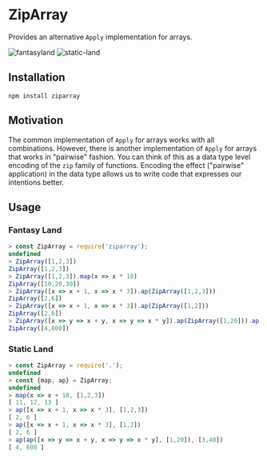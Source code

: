 # ZipArray

Provides an alternative `Apply` implementation for arrays.

![fantasyland](https://raw.githubusercontent.com/fantasyland/fantasy-land/master/logo.png)
![static-land](https://raw.githubusercontent.com/rpominov/static-land/master/logo/logo.png)

## Installation

```
npm install ziparray
```

## Motivation

The common implementation of `Apply` for arrays works with all combinations. However, there is another implementation of `Apply` for arrays that works in "pairwise" fashion. You can think of this as a data type level encoding of the `zip` family of functions. Encoding the effect ("pairwise" application) in the data type allows us to write code that expresses our intentions better.

## Usage

### Fantasy Land

```js
> const ZipArray = require('ziparray');
undefined
> ZipArray([1,2,3])
ZipArray([1,2,3])
> ZipArray([1,2,3]).map(x => x * 10)
ZipArray([10,20,30])
> ZipArray([x => x + 1, x => x * 3]).ap(ZipArray([1,2,3]))
ZipArray([2,6])
> ZipArray([x => x + 1, x => x * 3]).ap(ZipArray([1,2]))
ZipArray([2,6])
> ZipArray([x => y => x + y, x => y => x * y]).ap(ZipArray([1,20])).ap(ZipArray([3,40]))
ZipArray([4,800])
```

### Static Land

```js
> const ZipArray = require('.');
undefined
> const {map, ap} = ZipArray;
undefined
> map(x => x + 10, [1,2,3])
[ 11, 12, 13 ]
> ap([x => x + 1, x => x * 3], [1,2,3])
[ 2, 6 ]
> ap([x => x + 1, x => x * 3], [1,2])
[ 2, 6 ]
> ap(ap([x => y => x + y, x => y => x * y], [1,20]), [3,40])
[ 4, 800 ]
```
